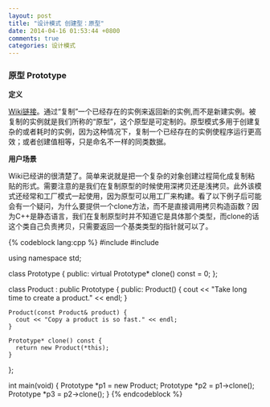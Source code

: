 ```yaml
---
layout: post
title: "设计模式 创建型：原型"
date: 2014-04-16 01:53:44 +0800
comments: true
categories: 设计模式
---
```

### 原型 Prototype
**定义**

[Wiki链接](http://zh.wikipedia.org/wiki/%E5%8E%9F%E5%9E%8B%E6%A8%A1%E5%BC%8F)。通过“复制”一个已经存在的实例来返回新的实例,而不是新建实例。被复制的实例就是我们所称的“原型”，这个原型是可定制的。原型模式多用于创建复杂的或者耗时的实例，因为这种情况下，复制一个已经存在的实例使程序运行更高效；或者创建值相等，只是命名不一样的同类数据。

<!--more-->
**用户场景**

Wiki已经讲的很清楚了。简单来说就是把一个复杂的对象创建过程简化成复制粘贴的形式。需要注意的是我们在复制原型的时候使用深拷贝还是浅拷贝。此外该模式还经常和工厂模式一起使用，因为原型可以用工厂来构建。看了以下例子后可能会有一个疑问，为什么要提供一个clone方法，而不是直接调用拷贝构造函数？因为C++是静态语言，我们在复制原型时并不知道它是具体那个类型，而clone的话这个类自己负责拷贝，只需要返回一个基类类型的指针就可以了。

{% codeblock lang:cpp %}
#include <iostream>
#include <string>

using namespace std;

class Prototype {
  public:
    virtual Prototype* clone() const = 0;
};

class Product : public Prototype {
  public:
    Product() {
      cout << "Take long time to create a product." << endl;
    }   

    Product(const Product& product) {
      cout << "Copy a product is so fast." << endl;
    }   

    Prototype* clone() const {
      return new Product(*this);
    }   
};

int main(void) {
  Prototype *p1 = new Product;
  Prototype *p2 = p1->clone();
  Prototype *p3 = p2->clone();
}
{% endcodeblock %}
